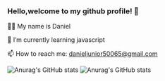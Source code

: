 ### Hello,welcome to my github profile! 👋


🙋‍♂️  My name is Daniel

🌱 I’m currently learning  javascript

📫 How to reach me: danieljunior50065@gmail.com

![Anurag's GitHub stats](https://github-readme-stats.vercel.app/api?username=Naad4&show_icons=true&theme=radical)
![Anurag's GitHub stats](https://github-readme-stats.vercel.app/api?username=Naad4&show=reviews,discussions_started,discussions_answered,prs_merged,prs_merged_percentage)
